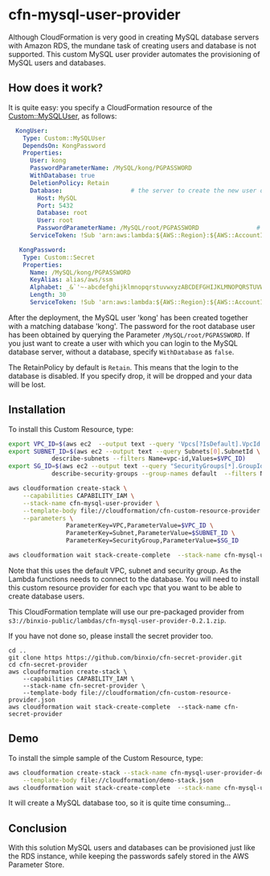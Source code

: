 # cfn-mysql-user-provider

Although CloudFormation is very good in creating MySQL database servers with Amazon RDS, the mundane task of creating users and database is not supported. 
This custom MySQL user provider automates the provisioning of MySQL users and databases.


## How does it work?
It is quite easy: you specify a CloudFormation resource of the [Custom::MySQLUser](docs/MySQLUser.md), as follows:

```yaml
  KongUser:
    Type: Custom::MySQLUser
    DependsOn: KongPassword
    Properties:
      User: kong
      PasswordParameterName: /MySQL/kong/PGPASSWORD
      WithDatabase: true
      DeletionPolicy: Retain 
      Database:                   # the server to create the new user or database in
        Host: MySQL
        Port: 5432
        Database: root
        User: root
        PasswordParameterName: /MySQL/root/PGPASSWORD                # put your root password is in the parameter store
      ServiceToken: !Sub 'arn:aws:lambda:${AWS::Region}:${AWS::AccountId}:function:binxioio-cfn-mysql-user-provider-vpc-${AppVPC}'

   KongPassword:
    Type: Custom::Secret
    Properties:
      Name: /MySQL/kong/PGPASSWORD
      KeyAlias: alias/aws/ssm
      Alphabet: _&`'~-abcdefghijklmnopqrstuvwxyzABCDEFGHIJKLMNOPQRSTUVWXYZ0123456789
      Length: 30
      ServiceToken: !Sub 'arn:aws:lambda:${AWS::Region}:${AWS::AccountId}:function:binxio-cfn-secret-provider'
```

After the deployment, the MySQL user 'kong' has been created together with a matching database 'kong'. The password for the root database user has been obtained by querying the Parameter `/MySQL/root/PGPASSWORD`.  If you just want to create a user with which you can login to the MySQL database server, without a database, specify `WithDatabase` as `false`. 

The RetainPolicy by default is `Retain`. This means that the login to the database is disabled. If you specify drop, it will be dropped and your data will be lost.


## Installation
To install this Custom Resource, type:

```sh
export VPC_ID=$(aws ec2  --output text --query 'Vpcs[?IsDefault].VpcId' describe-vpcs)
export SUBNET_ID=$(aws ec2 --output text --query Subnets[0].SubnetId \
			describe-subnets --filters Name=vpc-id,Values=$VPC_ID)
export SG_ID=$(aws ec2 --output text --query "SecurityGroups[*].GroupId" \
			describe-security-groups --group-names default  --filters Name=vpc-id,Values=$VPC_ID)

aws cloudformation create-stack \
	--capabilities CAPABILITY_IAM \
	--stack-name cfn-mysql-user-provider \
	--template-body file://cloudformation/cfn-custom-resource-provider.json  \
	--parameters \
	            ParameterKey=VPC,ParameterValue=$VPC_ID \
	            ParameterKey=Subnet,ParameterValue=$SUBNET_ID \
                ParameterKey=SecurityGroup,ParameterValue=$SG_ID

aws cloudformation wait stack-create-complete  --stack-name cfn-mysql-user-provider 
```
Note that this uses the default VPC, subnet and security group. As the Lambda functions needs to connect to the database. You will need to 
install this custom resource provider for each vpc that you want to be able to create database users.

This CloudFormation template will use our pre-packaged provider from `s3://binxio-public/lambdas/cfn-mysql-user-provider-0.2.1.zip`.

If you have not done so, please install the secret provider too.

```
cd ..
git clone https https://github.com/binxio/cfn-secret-provider.git 
cd cfn-secret-provider
aws cloudformation create-stack \
	--capabilities CAPABILITY_IAM \
	--stack-name cfn-secret-provider \
	--template-body file://cloudformation/cfn-custom-resource-provider.json 
aws cloudformation wait stack-create-complete  --stack-name cfn-secret-provider 

```


## Demo
To install the simple sample of the Custom Resource, type:

```sh
aws cloudformation create-stack --stack-name cfn-mysql-user-provider-demo \
	--template-body file://cloudformation/demo-stack.json
aws cloudformation wait stack-create-complete  --stack-name cfn-mysql-user-provider-demo
```
It will create a MySQL database too, so it is quite time consuming...

## Conclusion
With this solution MySQL users and databases can be provisioned just like the RDS instance, while keeping the
passwords safely stored in the AWS Parameter Store.
